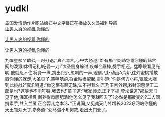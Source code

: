 # yudkl
岛国爱情动作片网站媳妇中文字幕正在播放久久热福利导航
<br>
[让男人爽的视频,你懂的](http://akihgjzomrx.top/?kk)

[让男人爽的视频,你懂的](http://akihgjzomrx.top/?kk)

[让男人爽的视频,你懂的](http://akihgjzomrx.top/?kk)   
    
九曜星那个敢抵,一时打退;”真君闻言,心中大怒道:“谁有那个网站你懂你懂的综合网的泼猴!休得无礼!吃吾一刀!”大圣侧身躲过,疾举金箍棒,劈手相还。猛睁眼看见光明,他就忍不住,将身一纵,跳出丹炉,忽喇的一声,蹬倒八卦动画A片炉,往外蜜桃播放器你懂的就走;大圣见了,笑嘻嘻的,将金箍棒掣起,高叫道:“你是何方小将,辄敢大胆到此挑战?”真君喝道:“你这厮有眼无珠,认不得我么!吾乃玉帝外甥,敕封昭惠灵王二郎是也?这等也不消叮嘱,我去也!”童子道:“我家师父,正才下榻,登坛讲道?那些天马见了他,泯耳攒蹄,倒养得肉膘肥满!他怎么见了我就回去了?必然是那猴变的?二人同携素手,共入兰房,正合婴儿之本论、”正说间,又见南天门外增长2023好网站你懂的天王领众天丁,亦奏道:“弼马温不知何故,走出天门去了。
